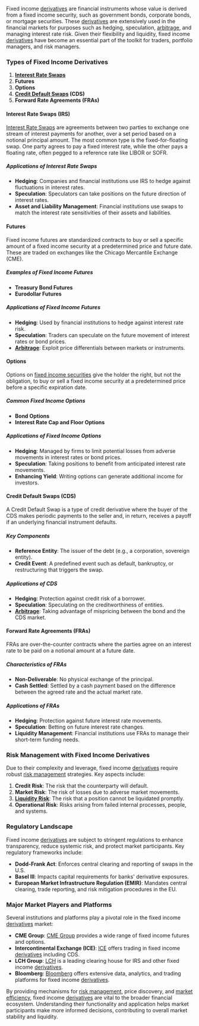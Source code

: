 Fixed income [derivatives](../d/derivatives.md) are financial instruments whose value is derived from a fixed income security, such as government bonds, corporate bonds, or mortgage securities. These [derivatives](../d/derivatives.md) are extensively used in the financial markets for purposes such as hedging, speculation, [arbitrage](../a/arbitrage.md), and managing interest rate risk. Given their flexibility and liquidity, fixed income [derivatives](../d/derivatives.md) have become an essential part of the toolkit for traders, portfolio managers, and risk managers.

### Types of Fixed Income Derivatives
1. **[Interest Rate Swaps](../i/interest_rate_swaps.md)**
2. **Futures**
3. **Options**
4. **[Credit Default Swaps](../c/credit_default_swaps.md) (CDS)**
5. **Forward Rate Agreements (FRAs)**

#### Interest Rate Swaps (IRS)
[Interest Rate Swaps](../i/interest_rate_swaps.md) are agreements between two parties to exchange one stream of interest payments for another, over a set period based on a notional principal amount. The most common type is the fixed-for-floating swap. One party agrees to pay a fixed interest rate, while the other pays a floating rate, often pegged to a reference rate like LIBOR or SOFR.

##### Applications of Interest Rate Swaps
- **Hedging**: Companies and financial institutions use IRS to hedge against fluctuations in interest rates.
- **Speculation**: Speculators can take positions on the future direction of interest rates.
- **Asset and Liability Management**: Financial institutions use swaps to match the interest rate sensitivities of their assets and liabilities.

#### Futures
Fixed income futures are standardized contracts to buy or sell a specific amount of a fixed income security at a predetermined price and future date. These are traded on exchanges like the Chicago Mercantile Exchange (CME).

##### Examples of Fixed Income Futures
- **Treasury Bond Futures**
- **Eurodollar Futures**

##### Applications of Fixed Income Futures
- **Hedging**: Used by financial institutions to hedge against interest rate risk.
- **Speculation**: Traders can speculate on the future movement of interest rates or bond prices.
- **[Arbitrage](../a/arbitrage.md)**: Exploit price differentials between markets or instruments.

#### Options
Options on [fixed income securities](../f/fixed_income_securities.md) give the holder the right, but not the obligation, to buy or sell a fixed income security at a predetermined price before a specific expiration date.

##### Common Fixed Income Options
- **Bond Options**
- **Interest Rate Cap and Floor Options**

##### Applications of Fixed Income Options
- **Hedging**: Managed by firms to limit potential losses from adverse movements in interest rates or bond prices.
- **Speculation**: Taking positions to benefit from anticipated interest rate movements.
- **Enhancing Yield**: Writing options can generate additional income for investors.

#### Credit Default Swaps (CDS)
A Credit Default Swap is a type of credit derivative where the buyer of the CDS makes periodic payments to the seller and, in return, receives a payoff if an underlying financial instrument defaults.

##### Key Components
- **Reference Entity**: The issuer of the debt (e.g., a corporation, sovereign entity).
- **Credit Event**: A predefined event such as default, bankruptcy, or restructuring that triggers the swap.

##### Applications of CDS
- **Hedging**: Protection against credit risk of a borrower.
- **Speculation**: Speculating on the creditworthiness of entities.
- **[Arbitrage](../a/arbitrage.md)**: Taking advantage of mispricing between the bond and the CDS market.

#### Forward Rate Agreements (FRAs)
FRAs are over-the-counter contracts where the parties agree on an interest rate to be paid on a notional amount at a future date.

##### Characteristics of FRAs
- **Non-Deliverable**: No physical exchange of the principal.
- **Cash Settled**: Settled by a cash payment based on the difference between the agreed rate and the actual market rate.

##### Applications of FRAs
- **Hedging**: Protection against future interest rate movements.
- **Speculation**: Betting on future interest rate changes.
- **Liquidity Management**: Financial institutions use FRAs to manage their short-term funding needs.

### Risk Management with Fixed Income Derivatives
Due to their complexity and leverage, fixed income [derivatives](../d/derivatives.md) require robust [risk management](../r/risk_management.md) strategies. Key aspects include:

1. **Credit Risk**: The risk that the counterparty will default.
2. **Market Risk**: The risk of losses due to adverse market movements.
3. **[Liquidity Risk](../l/liquidity_risk.md)**: The risk that a position cannot be liquidated promptly.
4. **Operational Risk**: Risks arising from failed internal processes, people, and systems.

### Regulatory Landscape
Fixed income [derivatives](../d/derivatives.md) are subject to stringent regulations to enhance transparency, reduce systemic risk, and protect market participants. Key regulatory frameworks include:

- **Dodd-Frank Act**: Enforces central clearing and reporting of swaps in the U.S.
- **Basel III**: Impacts capital requirements for banks' derivative exposures.
- **European Market Infrastructure Regulation (EMIR)**: Mandates central clearing, trade reporting, and risk mitigation procedures in the EU.

### Major Market Players and Platforms
Several institutions and platforms play a pivotal role in the fixed income [derivatives](../d/derivatives.md) market:

- **CME Group**: [CME Group](https://www.cmegroup.com) provides a wide range of fixed income futures and options.
- **Intercontinental Exchange (ICE)**: [ICE](https://www.theice.com) offers trading in fixed income [derivatives](../d/derivatives.md) including CDS.
- **LCH Group**: [LCH](https://www.lch.com) is a leading clearing house for IRS and other fixed income [derivatives](../d/derivatives.md).
- **Bloomberg**: [Bloomberg](https://www.bloomberg.com) offers extensive data, analytics, and trading platforms for fixed income [derivatives](../d/derivatives.md).

By providing mechanisms for [risk management](../r/risk_management.md), price discovery, and [market efficiency](../m/market_efficiency.md), fixed income [derivatives](../d/derivatives.md) are vital to the broader financial ecosystem. Understanding their functionality and application helps market participants make more informed decisions, contributing to overall market stability and liquidity.